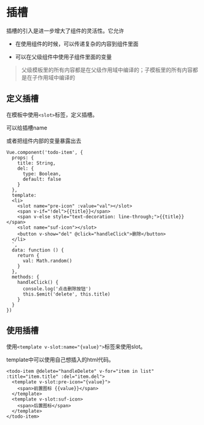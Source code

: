 # 插槽

插槽的引入是进一步增大了组件的灵活性。它允许

- 在使用组件的时候，可以传递复杂的内容到组件里面

- 可以在父级组件中使用子组件里面的变量

> 父级模板里的所有内容都是在父级作用域中编译的；子模板里的所有内容都是在子作用域中编译的

## 定义插槽

在模板中使用`<slot>`标签，定义插槽。

可以给插槽name

或者把组件内部的变量暴露出去

```
Vue.component('todo-item', {
  props: {
    title: String,
    del: {
      type: Boolean,
      default: false
    }
  },
  template:
  <li>
    <slot name="pre-icon" :value="val"></slot>
    <span v-if="!del">{{title}}</span>
    <span v-else style="text-decoration: line-through;">{{title}}</span>
    <slot name="suf-icon"></slot>
    <button v-show="del" @click="handleClick">删除</button>
  </li>
  `,
  data: function () {
    return {
      val: Math.random()
    }
  },
  methods: {
    handleClick() {
      console.log('点击删除按钮')
      this.$emit('delete', this.title)
    }
  }
})
```

## 使用插槽

使用`<template v-slot:name="{value}">`标签来使用slot。

template中可以使用自己想插入的html代码。

```
<todo-item @delete="handleDelete" v-for="item in list" :title="item.title" :del="item.del">
  <template v-slot:pre-icon="{value}">
    <span>前置图标 {{value}}</span>
  </template>
  <template v-slot:suf-icon>
    <span>后置图标</span>
  </template>
</todo-item>
```